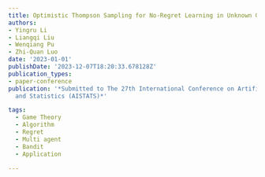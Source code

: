 ```yaml
---
title: Optimistic Thompson Sampling for No-Regret Learning in Unknown Games
authors:
- Yingru Li
- Liangqi Liu
- Wenqiang Pu
- Zhi-Quan Luo
date: '2023-01-01'
publishDate: '2023-12-07T18:20:33.678128Z'
publication_types:
- paper-conference
publication: '*Submitted to The 27th International Conference on Artificial Intelligence
  and Statistics (AISTATS)*'

tags:
  - Game Theory
  - Algorithm
  - Regret
  - Multi agent
  - Bandit
  - Application

---
```

